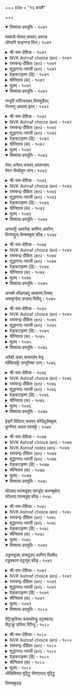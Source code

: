 +++
title = "१३ कयमै"

+++


<details open><summary>विश्वास-प्रस्तुतिः - १०७१</summary>

मक्कळे पोल्वर् कयवर् अवरन्न  
ऒप्पारि याङ्गण्ड तिल्।       १०७१
</details>

<details><summary>श्री-राम-देशिकः - १०७१</summary>

अधिकारः १०८. नीचत्वम्  
आकारेण समैः साकं नीचानामस्ति तुल्यता ।  
इदं साम्यन्त्वन्यवस्तुद्विके द्रष्टुं न शक्यते ॥ १०७१॥
</details>

<details><summary>NVK Ashraf choice (en) - १०७१</summary>

१०७१
The wicked look utterly like men!
Such close mimics we have never seen! *
(S. Maharajan)
</details>

<details><summary>रामचन्द्र-दीक्षितः (en) - १०७१</summary>

1071 makkaḷē pōlvar kayavar avaraṉṉa  
oppāri yāmkaṇṭatu il.

1071\. Ignoble men are only touched with human shapes. Rare indeed are such specimens.  
</details>

<details><summary>शुद्धानन्द-भारती (en) - १०७१</summary>

1\. மக்களே போல்வர் கயவர் அவரன்ன  
ஒப்பாரி யாங்கண்டது இல்.  
The mean seem men only in form  
We have never seen such a sham.        1071  
</details>

<details><summary>वेङ्कटकृष्ण (हि) - १०७१</summary>

1071
हैं मनुष्य के सदृश ही, नीच लोग भी दृश्य ।  
हमने तो देखा नहीं, ऐसा जो सादृश्य ॥
</details>

<details><summary>श्रीनिवास (क) - १०७१</summary>

1071. कीळु जनरु (आकारदल्लि) मनुष्यरन्ने होलुत्तारॆ; इन्थ होलिकॆ (बेरॆ याव इब्बगॆय वस्तुगळल्लियू)
नानु कण्डुदिल्ल.

</details>

<details><summary>मूलम् - १०७१</summary>

मक्कळे पोल्वर् कयवर् अवरन्न  
ऒप्पारि याङ्गण्ड तिल्।       १०७१
</details>

<details open><summary>विश्वास-प्रस्तुतिः - १०७२</summary>

नण्ड्रऱि वारिऱ्कयवर् तिरुवुडैयर्  
नॆञ्जत्तु अवलम् इलर्।       १०७२
</details>

<details><summary>श्री-राम-देशिकः - १०७२</summary>

विवेकज्ञानवद्भयोऽपि नीचाः स्युर्भाग्यशालिनः ।  
यतस्तैः सदसच्चिन्ता कापि न क्रियते किल ॥ १०७२॥
</details>

<details><summary>NVK Ashraf choice (en) - १०७२</summary>

१०७२
More blessed than the good are the base,
For they have no scruples.
(P.S. Sundaram)
</details>

<details><summary>रामचन्द्र-दीक्षितः (en) - १०७२</summary>

1072 naṉṟaṟi vāriṉ kayavar tiruvuṭaiyār  
neñcattu avalam ilar.

1072\. Blessed are the base who are ignorant of the good. Verily they are never ill at ease.  
</details>

<details><summary>शुद्धानन्द-भारती (en) - १०७२</summary>

2\. நன்றறி வாரிற் கயவர் திருவுடையர்  
நெஞ்சத்து அவலம் இலர்.  
The base seem richer than the good  
For no care enters their heart or head.        1072  
</details>

<details><summary>वेङ्कटकृष्ण (हि) - १०७२</summary>

1072
चिन्ता धर्माधर्म की, नहीं हृदय के बीच ।  
सो बढ़ कर धर्मज्ञ से, भाग्यवान हैं नीच ॥
</details>

<details><summary>श्रीनिवास (क) - १०७२</summary>

1072. ऒळ्ळॆयदन्नु अरितवरिगिन्त कीळ्तरद जनरे हॆच्चु सुखिगळु; एकॆन्दरॆ अवर हृदयदल्लि याव बगॆगू
कळवळवे इरुवुदिल्ल.

</details>

<details><summary>मूलम् - १०७२</summary>

नण्ड्रऱि वारिऱ्कयवर् तिरुवुडैयर्  
नॆञ्जत्तु अवलम् इलर्।       १०७२
</details>

<details open><summary>विश्वास-प्रस्तुतिः - १०७३</summary>

तेवर् अनैयर् कयवर् अवरुन्दाम्  
मेवन सॆय्दॊऴुग लान्।       १०७३
</details>

<details><summary>श्री-राम-देशिकः - १०७३</summary>

लोके नीचस्तथा श्रीश इतीमै भवतः समौ ।  
स्वेच्छया वाञ्छितं कार्यमुभाभ्यां क्रियते यतः ॥ १०७३॥
</details>

<details><summary>NVK Ashraf choice (en) - १०७३</summary>

१०७३
The base are like the gods.
They also do whatever they like.
(P.S. Sundaram)
</details>

<details><summary>रामचन्द्र-दीक्षितः (en) - १०७३</summary>

1073 tēvar aṉaiyar kayavar avarumtām  
mēvaṉa ceytuoḻuka lāṉ.

1073\. Mean men resemble unruly gods, for they know no law.  
</details>

<details><summary>शुद्धानन्द-भारती (en) - १०७३</summary>

3\. தேவர் அனையர் கயவர் அவருந்தாம்  
மேவன செய்தொழுக லான்.  
The base are like gods; for they too  
As prompted by their desire do.        1073  
</details>

<details><summary>वेङ्कटकृष्ण (हि) - १०७३</summary>

1073
नीच लोग हैं देव सम, क्योंकि निरंकुश जीव ।  
वे भी करते आचरण, मनमानी बिन सींव ॥
</details>

<details><summary>श्रीनिवास (क) - १०७३</summary>

1073. कीळु जनरु देवर समानरु! एकॆन्दरॆ, अवरू कूड देवरन्तॆ तावु मनस्सिनल्लि इष्टपट्टन्तॆ नडॆदुकॊळ्ळुत्तारॆ!

</details>

<details><summary>मूलम् - १०७३</summary>

तेवर् अनैयर् कयवर् अवरुन्दाम्  
मेवन सॆय्दॊऴुग लान्।       १०७३
</details>

<details open><summary>विश्वास-प्रस्तुतिः - १०७४</summary>

अगप्पट्टि आवारैक् काणिन् अवरिन्  
मिगप्पट्टुच् चॆम्माक्कुम् कीऴ्।       १०७४
</details>

<details><summary>श्री-राम-देशिकः - १०७४</summary>

भुवि नीचजनाः स्वस्मादपि नीचान् समीक्श्य तु ।  
''तस्मादपि वयं श्रेष्ठं'' इति स्युर्ममतापराः ॥ १०७४॥
</details>

<details><summary>NVK Ashraf choice (en) - १०७४</summary>

१०७४
The base are proud when they find men
Meaner than themselves.
(P.S. Sundaram)
</details>

<details><summary>रामचन्द्र-दीक्षितः (en) - १०७४</summary>

1074 akappaṭṭi āvāraik kāṇiṉ avariṉ  
mikappaṭṭuc cemmākkum kīḻ.

1074\. The mean fought their superiority among men baser than them.  
</details>

<details><summary>शुद्धानन्द-भारती (en) - १०७४</summary>

4\. அகப்பட்டி ஆவாரைக் காணின் அவரின்  
மிகப்பட்டுச் செம்மாக்கும் கீழ்.  
When the base meets a rake so vile  
Him he will exceed, exult and smile.        1074  
</details>

<details><summary>वेङ्कटकृष्ण (हि) - १०७४</summary>

1074
मनमौजी ऐसा मिले, जो अपने से खर्व ।  
तो उससे बढ़ खुद समझ, नीच करेगा गर्व ॥
</details>

<details><summary>श्रीनिवास (क) - १०७४</summary>

1074. कीळादवरु, तमगिन्त कीळागि नडॆदुकॊळ्ळुववरन्नु कण्डरॆ अवरिगिन्त तावॆ मेलु ऎन्दु हॆम्मॆपट्टुकॊळ्ळुवरु.

</details>

<details><summary>मूलम् - १०७४</summary>

अगप्पट्टि आवारैक् काणिन् अवरिन्  
मिगप्पट्टुच् चॆम्माक्कुम् कीऴ्।       १०७४
</details>

<details open><summary>विश्वास-प्रस्तुतिः - १०७५</summary>

अच्चमे कीऴ्गळदु आसारम् ऎच्चम्  
अवावुण्डेल् उण्डाम् सिऱिदु।      १०७५
</details>

<details><summary>श्री-राम-देशिकः - १०७५</summary>

राजदण्डभयान्नीचा भवन्ति गुणशालिनः ।  
सच्चारित्रसमेताः स्युस्ते लब्धुं वाञ्छितं क्कचित् ॥ १०७५॥
</details>

<details><summary>NVK Ashraf choice (en) - १०७५</summary>

१०७५
Fear is the base man's only code;
Sometimes, greed a little. *
(P.S. Sundaram), (G.U. Pope)
</details>

<details><summary>रामचन्द्र-दीक्षितः (en) - १०७५</summary>

1075 accamē kīḻkaḷatu ācāram eccam  
avāvuṇṭēl uṇṭām ciṟitu.

1075\. Fear and desire rule the conduct of the base.  
</details>

<details><summary>शुद्धानन्द-भारती (en) - १०७५</summary>

5\. அச்சமே கீழ்களது ஆசாரம் எச்சம்  
அவாஉண்டேல் உண்டாம் சிறிது.  
Fear forms the conduct of the low  
Craving avails a bit below.        1075  
</details>

<details><summary>वेङ्कटकृष्ण (हि) - १०७५</summary>

1075
नीचों के आचार का, भय ही है आधार ।  
भय बिन भी कुछ तो रहे, यदि हो लाभ-विचार ॥
</details>

<details><summary>श्रीनिवास (क) - १०७५</summary>

1075. कीळु जनरु सरियागि नडॆदुकॊण्डरॆ अदक्कॆ अरसन भयवे कारण; अदिल्लवादरॆ अवरल्लि हुट्टिद लाभद आशॆय
कारणवागियू स्वल्प ऒळ्ळॆय नडतॆकाणिसिकॊळ्ळुवुदु.

</details>

<details><summary>मूलम् - १०७५</summary>

अच्चमे कीऴ्गळदु आसारम् ऎच्चम्  
अवावुण्डेल् उण्डाम् सिऱिदु।      १०७५
</details>

<details open><summary>विश्वास-प्रस्तुतिः - १०७६</summary>

अऱैबऱै अन्नर् कयवर्दाम् केट्ट  
मऱैबिऱर्क्कु उय्त्तुरैक्क लान्।       १०७६
</details>

<details><summary>श्री-राम-देशिकः - १०७६</summary>

श्रुतानेकरहस्यानां स्वयं गत्वा बहुस्थालीम् ।  
प्रसारणात् प्रचारार्थपटहाः सन्ति दुर्जनाः ॥ १०७६॥
</details>

<details><summary>NVK Ashraf choice (en) - १०७६</summary>

१०७६
The base are like drum, for they sound off to others
Every secret they hear. *
(Satguru Subramuniyaswami)
</details>

<details><summary>रामचन्द्र-दीक्षितः (en) - १०७६</summary>

1076 aṟaipaṟai aṉṉar kayavartām kēṭṭa  
maṟaipiṟarkku uytturaikka lāṉ.

1076\. The base are like the drum for they noise abroad the secrets of men.  
</details>

<details><summary>शुद्धानन्द-भारती (en) - १०७६</summary>

6\. அறைபறை அன்னர் கயவர்தாம் கேட்ட  
மறைபிறர்க்கு உய்த்துரைக்க லான்.  
The base are like the beaten drum  
Since other's secrets they proclaim.        1076  
</details>

<details><summary>वेङ्कटकृष्ण (हि) - १०७६</summary>

1076
नीच मनुज ऐसा रहा, जैसा पिटता ढोल ।  
स्वयं सुने जो भेद हैं, ढो अन्यों को खोल ॥
</details>

<details><summary>श्रीनिवास (क) - १०७६</summary>

1076. कीळाद जनरु तावु केळि तिळिद रहस्य विशयगळन्नु इतररिगॆ ऒय्दु बयलु माडुवुदरिन्द अवरन्नु
प्रचारक्कॆ बळिसुव नगारिगॆ होलिसबहुदु.

</details>

<details><summary>मूलम् - १०७६</summary>

अऱैबऱै अन्नर् कयवर्दाम् केट्ट  
मऱैबिऱर्क्कु उय्त्तुरैक्क लान्।       १०७६
</details>

<details open><summary>विश्वास-प्रस्तुतिः - १०७७</summary>

ईर्ङ्गै विदिरार् कयवर् कॊडिऱुडैक्कुम्  
कून्गैयर् अल्ला तवर्क्कु।       १०७७
</details>

<details><summary>श्री-राम-देशिकः - १०७७</summary>

बद्ध्वा कण्ठे करं बाधाकारकान् घातकान् विना ।  
परेषामधमो भुक्तसिक्तहस्तं न दर्शयेत् ॥ १०७७॥
</details>

<details><summary>NVK Ashraf choice (en) - १०७७</summary>

१०७७
The base won’t even shake their wet hands
Unless their jaws are shaken with clenched fists. *
( Shuddhananda Bharatiar), (Satguru Subramuniyaswami)
</details>

<details><summary>NVK Ashraf notes (en) - १०७७</summary>

१०७७. This couplet is well explained in this translation by (Satguru Subramuniyaswami): “The wretched are too inhospitable to even shake the moisture from their just-washed hands, unless the visitor can shatter their jaw with clenched fist”. 
</details>

<details><summary>रामचन्द्र-दीक्षितः (en) - १०७७</summary>

1077 īrṅkai vitirār kayavar koṭiṟuṭaikkum  
kūṉkaiyar allā tavarkku.

1077\. The base part with their crumbs only to a clenched hand.  
</details>

<details><summary>शुद्धानन्द-भारती (en) - १०७७</summary>

7\. ஈர்ங்கை விதிரார் கயவர் கொடிறுடைக்கும்  
கூன்கைய ரல்லா தவர்க்கு.  
The base their damp hand will not shake  
But for fists clenched their jaws to break.        1077  
</details>

<details><summary>वेङ्कटकृष्ण (हि) - १०७७</summary>

1077
गाल-तोड़ घूँसा बिना, जो फैलाये हाथ ।  
झाडेंगे नहिं अधम जन, निज झूठा भी हाथ ॥
</details>

<details><summary>श्रीनिवास (क) - १०७७</summary>

1077. कीळु जनरु, तम्म दवडॆगॆ हॊडॆयलु मडिचिद कैयुळ्ळवरिगल्लदॆ उळिदवरिगॆ उण्ड ऎञ्जलु कैयन्नु
अदुरिसुवुदिल्ल.

</details>

<details><summary>मूलम् - १०७७</summary>

ईर्ङ्गै विदिरार् कयवर् कॊडिऱुडैक्कुम्  
कून्गैयर् अल्ला तवर्क्कु।       १०७७
</details>

<details open><summary>विश्वास-प्रस्तुतिः - १०७८</summary>

सॊल्लप् पयन्बडुवर् साण्ड्रोर् करुम्बुबोल्  
कॊल्लप् पयन्बडुम् कीऴ्।       १०७८
</details>

<details><summary>श्री-राम-देशिकः - १०७८</summary>

दुःखश्रवणमात्रेण सन्तः स्युरुपकारिणः ।  
नीचाः स्युरिक्षुवत्पिष्टा भवन्ति सहकारिणः ॥ १०७८॥
</details>

<details><summary>NVK Ashraf choice (en) - १०७८</summary>

१०७८
A word will move the noble;
While the base, like sugarcane, must be crushed.
(P.S. Sundaram)
</details>

<details><summary>रामचन्द्र-दीक्षितः (en) - १०७८</summary>

1078 collap payaṉpaṭuvar cāṉṟōr karumpupōl  
kollap payaṉpaṭum kīḻ.

1078\. Even the least cry of distress touches the heart of the good; but squeezing goodness out of the vile is like crushing the sugar-cane.  
</details>

<details><summary>शुद्धानन्द-भारती (en) - १०७८</summary>

8\. சொல்லப் பயன்படுவர் சான்றோர் கரும்புபோல்  
கொல்லப் பயன்படும் கீழ்.  
The good by soft words profits yield  
The cane-like base when crushed and killed.        1078  
</details>

<details><summary>वेङ्कटकृष्ण (हि) - १०७८</summary>

1078
सज्जन प्रार्थन मात्र से, देते हैं फल-दान ।  
नीच निचोड़ों ईख सम, तो देते रस-पान ॥
</details>

<details><summary>श्रीनिवास (क) - १०७८</summary>

1078. दॊड्डवरु कॊरतॆयन्नु हेळिकॊण्डॊडनॆये नॆरवागुवरु; आदरॆ कीळाद जनरु कब्बिन जल्लॆयन्तॆ, अरॆदु
जज्जिद मेले नॆरविगॆ बरुवरु.

</details>

<details><summary>मूलम् - १०७८</summary>

सॊल्लप् पयन्बडुवर् साण्ड्रोर् करुम्बुबोल्  
कॊल्लप् पयन्बडुम् कीऴ्।       १०७८
</details>

<details open><summary>विश्वास-प्रस्तुतिः - १०७९</summary>

उडुप्पदूउम् उण्बदूउम् काणिन् पिऱर्मेल्  
वडुक्काण वट्रागुम् कीऴ्।       १०७९
</details>

<details><summary>श्री-राम-देशिकः - १०७९</summary>

अन्नवस्त्रादिसम्पन्नान् जनानुद्वीक्ष्य याचकाः ।  
असूयया मृषादोषान् सदा शंसन्ति तेष्वपि ॥ १०७९॥
</details>

<details><summary>NVK Ashraf choice (en) - १०७९</summary>

१०७९
The base excel in finding faults of others
When they see them well clothed and fed.
(N.V.K. Ashraf), (Satguru Subramuniyaswami)
</details>

<details><summary>रामचन्द्र-दीक्षितः (en) - १०७९</summary>

1079 uṭuppatūum uṇpatūum kāṇiṉ piṟarmēl  
vaṭukkāṇa vaṟṟākum kīḻ.

1079\. The base envy others in their food and clothing and slander them.  
</details>

<details><summary>शुद्धानन्द-भारती (en) - १०७९</summary>

9\. உடுப்பதூஉம் உண்பதூஉம் காணின் பிறர்மேல்  
வடுக்காண வற்றாகும் கீழ்.  
Faults in others the mean will guess  
On seeing how they eat and dress.        1079  
</details>

<details><summary>वेङ्कटकृष्ण (हि) - १०७९</summary>

1079
खाते पीते पहनते, देख पराया तोष ।  
छिद्रान्वेषण-चतुर जो, नीच निकाले दोष ॥
</details>

<details><summary>श्रीनिवास (क) - १०७९</summary>

1079. कीळाद जनरु इतररु चॆन्नागि इडुवुदन्नू उण्णुवुदन्नू कण्डाग अवरन्नु सहिसदॆ, अवरल्लि इल्लद
दोषवन्नु काणलु यत्निसुवरु.

</details>

<details><summary>मूलम् - १०७९</summary>

उडुप्पदूउम् उण्बदूउम् काणिन् पिऱर्मेल्  
वडुक्काण वट्रागुम् कीऴ्।       १०७९
</details>

<details open><summary>विश्वास-प्रस्तुतिः - १०८०</summary>

ऎट्रिऱ्कुरियर् कयवरॊण्ड्रु उट्रक्काल्  
विट्रऱ्कु उरियर् विरैन्दु।       १०८०
</details>

<details><summary>श्री-राम-देशिकः - १०८०</summary>

आत्मानमपि नीचास्तु विक्रेतुं व्यसनागमे ।  
सज्जा भवेयुः, सत्कर्म नान्यत् तैः कर्तुमिष्यते ॥ १०८०॥
</details>

<details><summary>NVK Ashraf choice (en) - १०८०</summary>

१०८०
What use are the base in a crisis,
Save to rush and sell themselves?
(P.S. Sundaram)
</details>

<details><summary>रामचन्द्र-दीक्षितः (en) - १०८०</summary>

1080 eṟṟiṟku uriyar kayavaroṉṟu uṟṟakkāl  
viṟṟaṟku uriyar viraintu.

1080\. What are the base men fit for? They hasten only to sell themselves in adversity.  
</details>

<details><summary>शुद्धानन्द-भारती (en) - १०८०</summary>

10\. எற்றிற் குரியர் கயவரொன்று உற்றக்கால்  
விற்றற்கு உரியர் விரைந்து.  
The base hasten to sell themselves  
From doom to flit and nothing else.        1080  
</details>

<details><summary>वेङ्कटकृष्ण (हि) - १०८०</summary>

1080
नीच लोग किस योग्य हों, आयेंगे क्या काम ।  
संकट हो तो झट स्वयं, बिक कर बनें गुलाम ॥
</details>

<details><summary>श्रीनिवास (क) - १०८०</summary>

1080. कीळाद जनरु यावुदक्कॆ तानॆ योग्यरु? कप्प कालदल्लि तम्मन्नु तावे बॆलॆगॆ मारिकॊळ्ळलु मात्र
योग्यरु (अवरु)
</details>

<details><summary>मूलम् - १०८०</summary>

ऎट्रिऱ्कुरियर् कयवरॊण्ड्रु उट्रक्काल्  
विट्रऱ्कु उरियर् विरैन्दु।       १०८०
</details>
ऒऴिबियल् मुट्रिट्रु  
पॊरुट्पाल् मुट्रिट्रु  

तिरुक्कुऱळ्  